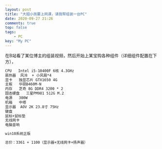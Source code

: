 ```yaml
---
layout: post
title: "大姐小孩要上网课，请我帮组装一台PC"
date: 2020-09-27 21:26
comments: true
top: false
tags: 
	- PC 
key: "My PC"
---
```


在B站看了某位博主的组装视频，然后开始上某宝购各种组件（详细组件配置在下方），



```markdown
CPU   Intel i5-10400F 6核 4.3GHz
扇热器  风冷  + 小风扇*4
显卡   独显芯片 GTX1650 4G
主板   华硕B460M-N 
内存   芝奇 8G DDR4 3200 * 2
固态硬盘   三星PM981 512G M.2  
电源   300W
机箱   中塔
显示器  AOV 2K 23.8寸 75Hz
键盘
鼠标+鼠标垫
无线网卡 
电脑音响 

win10系统正版

总价：3361 + 1100（显示器+无线网卡+扬声器）
```